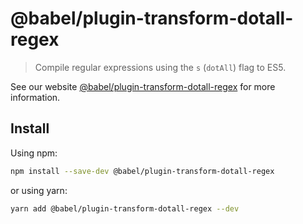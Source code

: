 # @babel/plugin-transform-dotall-regex

> Compile regular expressions using the `s` (`dotAll`) flag to ES5.

See our
website [@babel/plugin-transform-dotall-regex](https://babeljs.io/docs/en/next/babel-plugin-transform-dotall-regex.html)
for more information.

## Install

Using npm:

```sh
npm install --save-dev @babel/plugin-transform-dotall-regex
```

or using yarn:

```sh
yarn add @babel/plugin-transform-dotall-regex --dev
```
